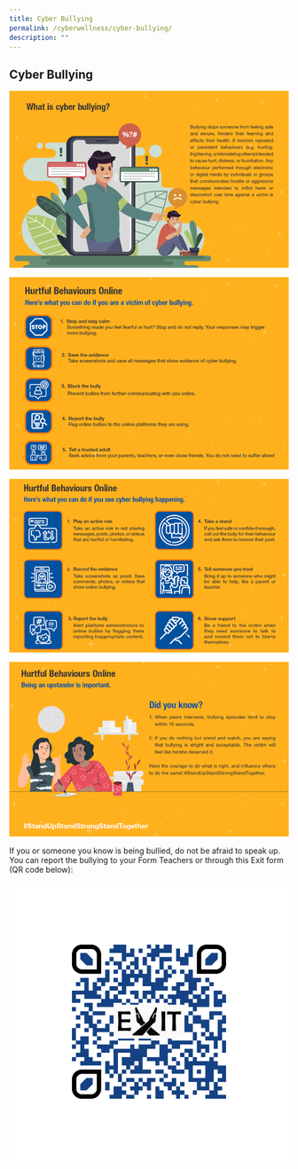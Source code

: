 ```yaml
---
title: Cyber Bullying
permalink: /cyberwellness/cyber-bullying/
description: ""
---
```

## Cyber Bullying
![](/images/Well%20Being%20Guide/Cyber%20Wellness/cyberwellness_1.png)

![](/images/Well%20Being%20Guide/Cyber%20Wellness/cyberwellness_2.png)

![](/images/Well%20Being%20Guide/Cyber%20Wellness/cyberwellness_3.png)

![](/images/Well%20Being%20Guide/Cyber%20Wellness/cyberwellness_4.png)

If you or someone you know is being bullied, do not be afraid to speak up. You can report the bullying to your Form Teachers or through this Exit form (QR code below):

![](/images/Well%20Being%20Guide/Cyber%20Wellness/cyberwellness_5_1.png)